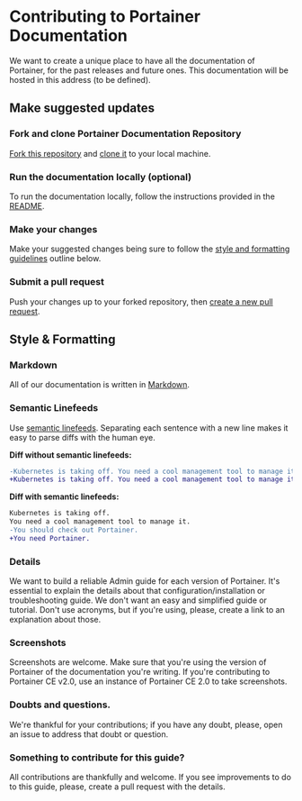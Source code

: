 # Contributing to Portainer Documentation

We want to create a unique place to have all the documentation of Portainer, for the past releases and future ones. This documentation will be hosted in this address (to be defined).

## Make suggested updates

### Fork and clone Portainer Documentation Repository
[Fork this repository](https://help.github.com/articles/fork-a-repo/) and [clone it](https://help.github.com/articles/cloning-a-repository/) to your local machine.

### Run the documentation locally (optional)
To run the documentation locally, follow the instructions provided in the [README](readme.md).

### Make your changes
Make your suggested changes being sure to follow the [style and formatting guidelines](#style--formatting) outline below.

### Submit a pull request
Push your changes up to your forked repository, then [create a new pull request](https://help.github.com/articles/creating-a-pull-request/).

## Style & Formatting

### Markdown
All of our documentation is written in [Markdown](https://en.wikipedia.org/wiki/Markdown).

### Semantic Linefeeds
Use [semantic linefeeds](http://rhodesmill.org/brandon/2012/one-sentence-per-line/).
Separating each sentence with a new line makes it easy to parse diffs with the human eye.

**Diff without semantic linefeeds:**
``` diff
-Kubernetes is taking off. You need a cool management tool to manage it. You should check out Portainer.
+Kubernetes is taking off. You need a cool management tool to manage it. You need Portainer.
```

**Diff with semantic linefeeds:**
``` diff
Kubernetes is taking off.
You need a cool management tool to manage it.
-You should check out Portainer.
+You need Portainer.
```

### Details
We want to build a reliable Admin guide for each version of Portainer. It's essential to explain the details about that configuration/installation or troubleshooting guide. We don't want an easy and simplified guide or tutorial. Don't use acronyms, but if you're using, please, create a link to an explanation about those.

### Screenshots

Screenshots are welcome. Make sure that you're using the version of Portainer of the documentation you're writing. If you're contributing to Portainer CE v2.0, use an instance of Portainer CE 2.0 to take screenshots.

### Doubts and questions.

We're thankful for your contributions; if you have any doubt, please, open an issue to address that doubt or question.

### Something to contribute for this guide?

All contributions are thankfully and welcome. If you see improvements to do to this guide, please, create a pull request with the details. 